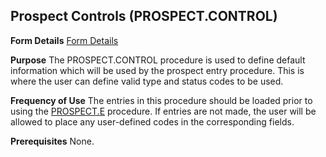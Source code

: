 ## Prospect Controls (PROSPECT.CONTROL)
<PageHeader />

**Form Details**
[Form Details](../PROSPECT-CONTROL-1/README.md)

**Purpose**
The PROSPECT.CONTROL procedure is used to define default information which
will be used by the prospect entry procedure. This is where the user can
define valid type and status codes to be used.

**Frequency of Use**
The entries in this procedure should be loaded prior to using the
[PROSPECT.E](../PROSPECT-E/README.md) procedure. If entries are not made, the user will
be allowed to place any user-defined codes in the corresponding fields.

**Prerequisites**
None.

<badge text= "Version 8.10.57 " vertical="middle" />

<PageFooter />
